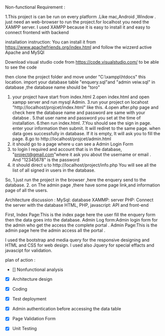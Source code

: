 Non-functional Requirement :

1.This project is can be run on every platform .Like mac,Android ,Window .
just need an web-browser to run the project.for localhost you need the XAMPP server. 
I used XAMPP because it is easy to install it and easy to connect frontend with backend


installation instruction:
You can install it from https://www.apachefriends.org/index.html and follow the wizzerd 
active Apache and MySQl

Download visual studio code from https://code.visualstudio.com/ to be able to see the code 

then clone the project folder and move under "C:\xampp\htdocs" this location.
import your database table "enquery.sql"and "admin veiw.sql" in database ,the database name should be "toro"
1. your project have start from index.html
2.open index.html and open xampp server and run mysql Admin.
3.run your project on locahost "http://localhost/projcet/index.html" like this.
4.open after.php page and check here the database name and password are same with your databse .
5.that user name and password you set at the time of installation.
6.then run index.html.
7.You should see the sign in page. enter your information then submit. It will rediret to the same page. when data goes successfully in database. If it is empty, It will ask you to fill the page.
8.go to http://localhost/projcet/admin.html
9. it should go to a page where u can see a Admin Login Form
10. to login I required and account that is in the database, "project@gmail.com"where it ask you about the username or email . And "12345678" is the password  
11. it should direct u to http://localhost/project/info.php You will see all the list of all signed in users in the database.

So, 
1.just run the project in the browser ,here the enquery send to the database.
2. on The admin page ,there have some page link,and information page of all the users.


Architecture discussion :
MySql: database
XAMMP: server
PHP: Connect the server with the database
HTML, PHP, javascript: API and front-end

First, Index Page:This is the index page here the user fill the enquery form then the data goes into the database.
Admin Log form:Admin login form for the admin who get the access the complete portal .
Admin Page:This is the admin page here the admin access all the portal .

I used the bootstrap and media query for the responsive designing and HTML and CSS for web design. I used also Jquery for special effacts and javascipt for validation.


plan of action :

- [] Nonfunctional analysis

- [x] Architecture design

- [x] Coding

- [x] Test deployment

- [x] Admin authentication before accessing the data table

- [x] Page Validation Form

- [x] Unit Testing





 
